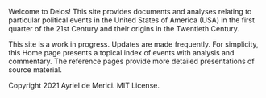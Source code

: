 Welcome to Delos! This site provides documents and analyses relating to particular political events in the United States of America (USA) in the first quarter of the 21st Century and their origins in the Twentieth Century.

This site is a work in progress. Updates are made frequently. For simplicity, this Home page presents a topical index of events with analysis and commentary. The reference pages provide more detailed presentations of source material.

Copyright 2021 Ayriel de Merici. MIT License.
